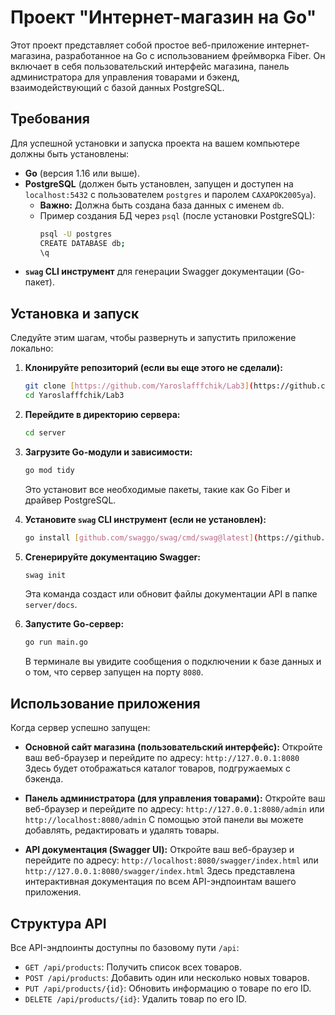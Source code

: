 # Проект "Интернет-магазин на Go"

Этот проект представляет собой простое веб-приложение интернет-магазина, разработанное на Go с использованием фреймворка Fiber. Он включает в себя пользовательский интерфейс магазина, панель администратора для управления товарами и бэкенд, взаимодействующий с базой данных PostgreSQL.


## Требования

Для успешной установки и запуска проекта на вашем компьютере должны быть установлены:

* **Go** (версия 1.16 или выше).
* **PostgreSQL** (должен быть установлен, запущен и доступен на `localhost:5432` с пользователем `postgres` и паролем `CAXAPOK2005ya`).
    * **Важно:** Должна быть создана база данных с именем `db`.
    * Пример создания БД через `psql` (после установки PostgreSQL):
        ```bash
        psql -U postgres
        CREATE DATABASE db;
        \q
        ```
* **`swag` CLI инструмент** для генерации Swagger документации (Go-пакет).

## Установка и запуск

Следуйте этим шагам, чтобы развернуть и запустить приложение локально:

1.  **Клонируйте репозиторий (если вы еще этого не сделали):**
    ```bash
    git clone [https://github.com/Yaroslafffchik/Lab3](https://github.com/Yaroslafffchik/Lab3)
    cd Yaroslafffchik/Lab3
    ```
    

2.  **Перейдите в директорию сервера:**
    ```bash
    cd server
    ```

3.  **Загрузите Go-модули и зависимости:**
    ```bash
    go mod tidy
    ```
    Это установит все необходимые пакеты, такие как Go Fiber и драйвер PostgreSQL.

4.  **Установите `swag` CLI инструмент (если не установлен):**
    ```bash
    go install [github.com/swaggo/swag/cmd/swag@latest](https://github.com/swaggo/swag/cmd/swag@latest)
    ```

5.  **Сгенерируйте документацию Swagger:**
    ```bash
    swag init
    ```
    Эта команда создаст или обновит файлы документации API в папке `server/docs`.

6.  **Запустите Go-сервер:**
    ```bash
    go run main.go
    ```
    В терминале вы увидите сообщения о подключении к базе данных и о том, что сервер запущен на порту `8080`.

## Использование приложения

Когда сервер успешно запущен:

* **Основной сайт магазина (пользовательский интерфейс):**
  Откройте ваш веб-браузер и перейдите по адресу: `http://127.0.0.1:8080`
  Здесь будет отображаться каталог товаров, подгружаемых с бэкенда.

* **Панель администратора (для управления товарами):**
  Откройте ваш веб-браузер и перейдите по адресу: `http://127.0.0.1:8080/admin` или `http://localhost:8080/admin`
  С помощью этой панели вы можете добавлять, редактировать и удалять товары.

* **API документация (Swagger UI):**
  Откройте ваш веб-браузер и перейдите по адресу: `http://localhost:8080/swagger/index.html` или `http://127.0.0.1:8080/swagger/index.html`
  Здесь представлена интерактивная документация по всем API-эндпоинтам вашего приложения.

## Структура API

Все API-эндпоинты доступны по базовому пути `/api`:

* `GET /api/products`: Получить список всех товаров.
* `POST /api/products`: Добавить один или несколько новых товаров.
* `PUT /api/products/{id}`: Обновить информацию о товаре по его ID.
* `DELETE /api/products/{id}`: Удалить товар по его ID.